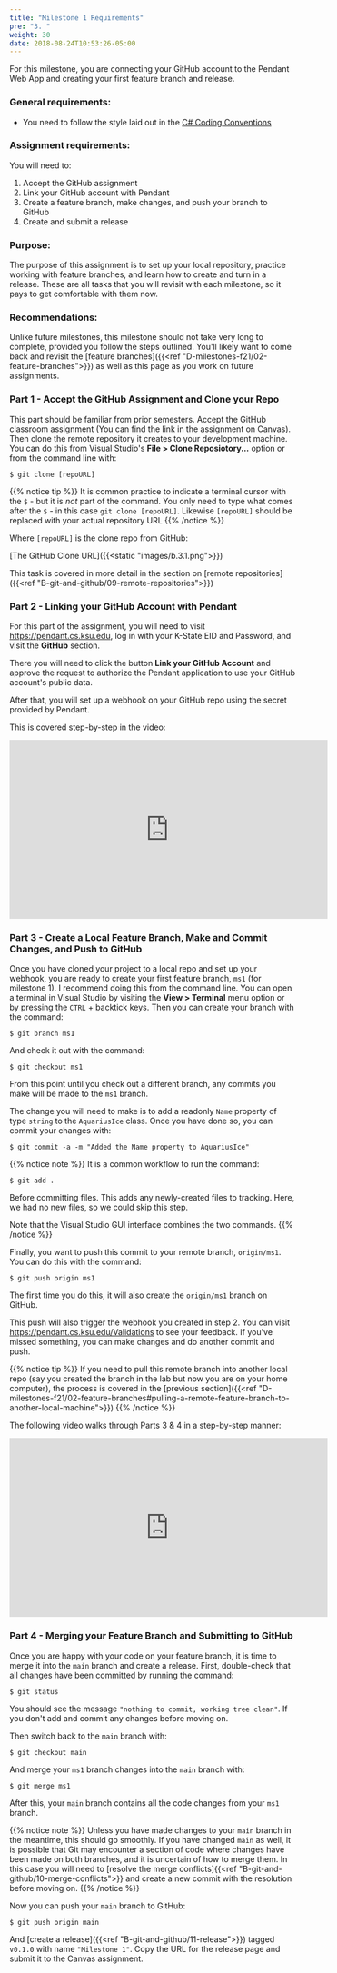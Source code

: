 ```yaml
---
title: "Milestone 1 Requirements"
pre: "3. "
weight: 30
date: 2018-08-24T10:53:26-05:00
---
```


For this milestone, you are connecting your GitHub account to the Pendant Web App and creating your first feature branch and release.

### General requirements:

* You need to follow the style laid out in the [C# Coding Conventions](https://docs.microsoft.com/en-us/dotnet/csharp/programming-guide/inside-a-program/coding-conventions)

### Assignment requirements:

You will need to:

1. Accept the GitHub assignment
2. Link your GitHub account with Pendant 
3. Create a feature branch, make changes, and push your branch to GitHub
4. Create and submit a release

### Purpose:

The purpose of this assignment is to set up your local repository, practice working with feature branches, and learn how to create and turn in a release.  These are all tasks that you will revisit with each milestone, so it pays to get comfortable with them now.

### Recommendations:

Unlike future milestones, this milestone should not take very long to complete, provided you follow the steps outlined.  You'll likely want to come back and revisit the [feature branches]({{<ref "D-milestones-f21/02-feature-branches">}}) as well as this page as you work on future assignments.

### Part 1 - Accept the GitHub Assignment and Clone your Repo

This part should be familiar from prior semesters.  Accept the GitHub classroom assignment (You can find the link in the assignment on Canvas).  Then clone the remote repository it creates to your development machine.  You can do this from Visual Studio's **File > Clone Reposiotory...** option or from the command line with:

```
$ git clone [repoURL] 
```

{{% notice tip %}}
It is common practice to indicate a terminal cursor with the `$` - but it is _not_ part of the command.  You only need to type what comes after the `$` - in this case `git clone [repoURL]`.  Likewise `[repoURL]` should be replaced with your actual repository URL
{{% /notice %}}

Where `[repoURL]` is the clone repo from GitHub:

[The GitHub Clone URL]({{<static "images/b.3.1.png">}})

This task is covered in more detail in the section on [remote repositories]({{<ref "B-git-and-github/09-remote-repositories">}})

### Part 2 - Linking your GitHub Account with Pendant 

For this part of the assignment, you will need to visit https://pendant.cs.ksu.edu, log in with your K-State EID and Password, and visit the **GitHub** section.  

There you will need to click the button **Link your GitHub Account** and approve the request to authorize the Pendant application to use your GitHub account's public data.

After that, you will set up a webhook on your GitHub repo using the secret provided by Pendant.

This is covered step-by-step in the video:

<iframe width="560" height="315" src="https://www.youtube.com/embed/dvwnwn6Qy3w" title="YouTube video player" frameborder="0" allow="accelerometer; clipboard-write; encrypted-media; gyroscope; picture-in-picture" allowfullscreen></iframe>

### Part 3 - Create a Local Feature Branch, Make and Commit Changes, and Push to GitHub

Once you have cloned your project to a local repo and set up your webhook, you are ready to create your first feature branch, `ms1` (for milestone 1).  I recommend doing this from the command line.  You can open a terminal in Visual Studio by visiting the **View > Terminal** menu option or by pressing the `CTRL` + backtick keys.  Then you can create your branch with the command:

```
$ git branch ms1
```

And check it out with the command:

```
$ git checkout ms1
```

From this point until you check out a different branch, any commits you make will be made to the `ms1` branch.

The change you will need to make is to add a readonly `Name` property of type `string` to the `AquariusIce` class.  Once you have done so, you can commit your changes with:

```
$ git commit -a -m "Added the Name property to AquariusIce"
```

{{% notice note %}}
It is a common workflow to run the command:

```
$ git add . 
```

Before committing files.  This adds any newly-created files to tracking.  Here, we had no new files, so we could skip this step.  

Note that the Visual Studio GUI interface combines the two commands.
{{% /notice %}}

Finally, you want to push this commit to your remote branch, `origin/ms1`.  You can do this with the command:

```
$ git push origin ms1
```

The first time you do this, it will also create the `origin/ms1` branch on GitHub.

This push will also trigger the webhook you created in step 2.  You can visit https://pendant.cs.ksu.edu/Validations to see your feedback.  If you've missed something, you can make changes and do another commit and push.

{{% notice tip %}}
If you need to pull this remote branch into another local repo (say you created the branch in the lab but now you are on your home computer), the process is covered in the [previous section]({{<ref "D-milestones-f21/02-feature-branches#pulling-a-remote-feature-branch-to-another-local-machine">}})
{{% /notice %}}

The following video walks through Parts 3 & 4 in a step-by-step manner:

<iframe width="560" height="315" src="https://www.youtube.com/embed/Y02SKI0gO-w" title="YouTube video player" frameborder="0" allow="accelerometer; clipboard-write; encrypted-media; gyroscope; picture-in-picture" allowfullscreen></iframe>

### Part 4 - Merging your Feature Branch and Submitting to GitHub

Once you are happy with your code on your feature branch, it is time to merge it into the `main` branch and create a release.  First, double-check that all changes have been committed by running the command:

```
$ git status
```

You should see the message `"nothing to commit, working tree clean"`.  If you don't add and commit any changes before moving on.

Then switch back to the `main` branch with:

```
$ git checkout main
```

And merge your `ms1` branch changes into the `main` branch with:

```
$ git merge ms1
```

After this, your `main` branch contains all the code changes from your `ms1` branch.  

{{% notice note %}}
Unless you have made changes to your `main` branch in the meantime, this should go smoothly.  If you have changed `main` as well, it is possible that Git may encounter a section of code where changes have been made on both branches, and it is uncertain of how to merge them.  In this case you will need to [resolve the merge conflicts]{{<ref "B-git-and-github/10-merge-conflicts">}} and create a new commit with the resolution before moving on.
{{% /notice %}}

Now you can push your `main` branch to GitHub:

```
$ git push origin main
```

And [create a release]({{<ref "B-git-and-github/11-release">}}) tagged `v0.1.0` with name `"Milestone 1"`.  Copy the URL for the release page and submit it to the Canvas assignment.